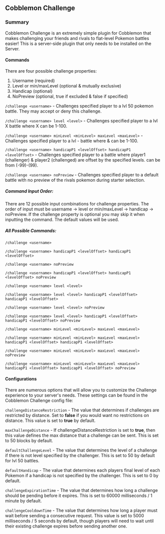 ## Cobblemon Challenge

### Summary
Cobblemon Challenge is an extremely simple plugin for Cobblemon that makes challenging your friends and rivals to flat-level Pokemon battles
easier! This is a server-side plugin that only needs to be installed on the Server.

#### Commands
There are four possible challenge properties:
  1. Username (required)
  2. Level or min/maxLevel (optional & mutually exclusive)
  3. Handicap (optional)
  4. NoPreview (optional, true if excluded & false if specified)

```/challenge <username>``` - Challenges specified player to a lvl 50 pokemon battle. They may accept or deny this challenge.

```/challenge <username> level <level>``` - Challenges specified player to a lvl X battle where X can be 1-100.

```/challenge <username> minLevel <minLevel> maxLevel <maxLevel>``` - Challenges specified player to a lvl <minLevel> - <maxLevel> battle where <minLevel> & <maxLevel> can be 1-100.

```/challenge <username> handicapP1 <levelOffset> handicapP1 <levelOffset>``` - Challenges specified player to a battle where player1 (challenger) & player2 (challenged) are offset by the specified levels. <levelOffset> can be from (-99)-(99).

```/challenge <username> noPreview``` - Challenges specified player to a default battle with no preview of the rivals pokemon during starter selection.

##### Command Input Order:
  There are 12 possible input combinations for challenge properties. The order of input must be username -> level or min/maxLevel -> handicap -> noPreview. If the challenge property is optional you may skip it when inputting the command. The default values will be used.

##### All Possible Commands:

```/challenge <username>```

```/challenge <username> handicapP1 <levelOffset> handicapP1 <levelOffset>```

```/challenge <username> noPreview```

```/challenge <username> handicapP1 <levelOffset> handicapP1 <levelOffset> noPreview```


```/challenge <username> level <level>```

```/challenge <username> level <level> handicapP1 <levelOffset> handicapP1 <levelOffset>```

```/challenge <username> level <level> noPreview```

```/challenge <username> level <level> handicapP1 <levelOffset> handicapP1 <levelOffset> noPreview```


```/challenge <username> minLevel <minLevel> maxLevel <maxLevel>```

```/challenge <username> minLevel <minLevel> maxLevel <maxLevel> handicapP1 <levelOffset> handicapP1 <levelOffset>```

```/challenge <username> minLevel <minLevel> maxLevel <maxLevel> noPreview```

```/challenge <username> minLevel <minLevel> maxLevel <maxLevel> handicapP1 <levelOffset> handicapP1 <levelOffset> noPreview```


#### Configurations
There are numerous options that will allow you to customize the Challenge experience to your server's needs. These
settings can be found in the Cobblemon Challenge config file:

```challengeDistanceRestriction``` - The value that determines if challenges are restricted by distance. Set to **false** if you would
want no restrictions on distance. This value is set to **true** by default.

```maxChallengeDistance``` - If challengeDistanceRestriction is set to **true**, then this value defines the max distance 
that a challenge can be sent. This is set to 50 blocks by default.

```defaultChallengeLevel``` - The value that determines the level of a challenge if there is not level specified by the challenger.
This is set to 50 by default for lvl 50 battles.

```defaultHandicap``` - The value that determines each players final level of each Pokemon if a handicap is not specified by the challenger.
This is set to 0 by default.

```challengeExpirationTime``` - The value that determines how long a challenge should be pending before it expires. This is
set to 60000 milliseconds / 1 minute by default.

```challengeCooldownTime``` - The value that determines how long a player must wait before sending a consecutive request. This value is 
set to 5000 milliseconds / 5 seconds by default, though players will need to wait until their existing challenge expires before sending another one.
